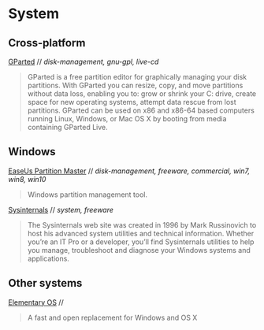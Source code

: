 # System

## Cross-platform

[GParted](http://gparted.org/) // *disk-management, gnu-gpl, live-cd*
> GParted is a free partition editor for graphically managing your disk partitions. With GParted you can resize, copy, and move partitions without data loss, enabling you to: grow or shrink your C: drive, create space for new operating systems, attempt data rescue from lost partitions. GParted can be used on x86 and x86-64 based computers running Linux, Windows, or Mac OS X by booting from media containing GParted Live.


## Windows

[EaseUs Partition Master](http://www.partition-tool.com/) // *disk-management, freeware, commercial, win7, win8, win10*
> Windows partition management tool.

[Sysinternals](https://technet.microsoft.com/en-us/sysinternals/default) // *system, freeware*
> The Sysinternals web site was created in 1996 by Mark Russinovich to host his advanced system utilities and technical information. Whether you’re an IT Pro or a developer, you’ll find Sysinternals utilities to help you manage, troubleshoot and diagnose your Windows systems and applications.


## Other systems

[Elementary OS](https://elementary.io/) // 
> A fast and open replacement for Windows and OS X
